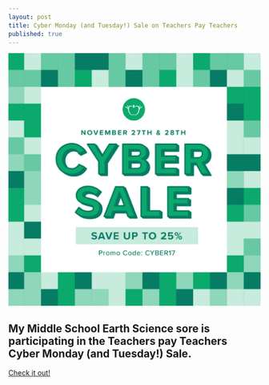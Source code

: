 ```yaml
---
layout: post
title: Cyber Monday (and Tuesday!) Sale on Teachers Pay Teachers
published: true
---
```

[![Cyber Monday (and Tuesday!) Sale on Teachers Pay Teachers](/images/cyber17.jpg "Cyber Monday (and Tuesday!) Sale on Teachers Pay Teachers")](https://www.teacherspayteachers.com/Store/Middle-School-Earth-Science)

## My Middle School Earth Science sore is participating in the Teachers pay Teachers Cyber Monday (and Tuesday!) Sale.
[Check it out!](https://www.teacherspayteachers.com/Store/Middle-School-Earth-Science)
